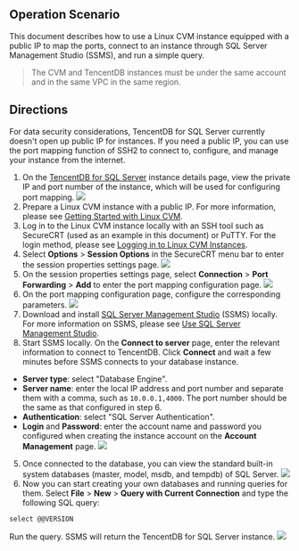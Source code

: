 ## Operation Scenario
This document describes how to use a Linux CVM instance equipped with a public IP to map the ports, connect to an instance through SQL Server Management Studio (SSMS), and run a simple query.
>The CVM and TencentDB instances must be under the same account and in the same VPC in the same region.

## Directions
For data security considerations, TencentDB for SQL Server currently doesn't open up public IP for instances. If you need a public IP, you can use the port mapping function of SSH2 to connect to, configure, and manage your instance from the internet.
1. On the [TencentDB for SQL Server](https://console.cloud.tencent.com/sqlserver) instance details page, view the private IP and port number of the instance, which will be used for configuring port mapping.
![](https://main.qcloudimg.com/raw/c92e46d1d767daef089cf689b4c11a5c.png)
2. Prepare a Linux CVM instance with a public IP. For more information, please see [Getting Started with Linux CVM](/doc/product/213/2936).
3. Log in to the Linux CVM instance locally with an SSH tool such as SecureCRT (used as an example in this document) or PuTTY. For the login method, please see [Logging in to Linux CVM Instances](/doc/product/213/5436).
4. Select **Options** > **Session Options** in the SecureCRT menu bar to enter the session properties settings page.
![](https://main.qcloudimg.com/raw/acbb1ad0a808ac59a0053063b75aab8b.png)
5. On the session properties settings page, select **Connection** > **Port Forwarding** > **Add** to enter the port mapping configuration page.
![](https://main.qcloudimg.com/raw/05f0cadcda75c6f931f34eb296a5ab6f.png)
6. On the port mapping configuration page, configure the corresponding parameters.
![](https://main.qcloudimg.com/raw/6b6b4a0ee3982ef6ec2261ce8cfc5559.png)
7. Download and install [SQL Server Management Studio](https://docs.microsoft.com/en-us/sql/ssms/download-sql-server-management-studio-ssms) (SSMS) locally. For more information on SSMS, please see [Use SQL Server Management Studio](https://docs.microsoft.com/en-us/sql/database-engine/use-sql-server-management-studio?view=sql-server-2014).
8. Start SSMS locally. On the **Connect to server** page, enter the relevant information to connect to TencentDB. Click **Connect** and wait a few minutes before SSMS connects to your database instance.
 - **Server type**: select "Database Engine".
 - **Server name**: enter the local IP address and port number and separate them with a comma, such as `10.0.0.1,4000`. The port number should be the same as that configured in step 6.
 - **Authentication**: select "SQL Server Authentication".
 - **Login** and **Password**: enter the account name and password you configured when creating the instance account on the **Account Management** page.
![](https://main.qcloudimg.com/raw/14d90aa2eda6c841680f0fdc74db8219.png)
5. Once connected to the database, you can view the standard built-in system databases (master, model, msdb, and tempdb) of SQL Server.
![](https://main.qcloudimg.com/raw/c65c02197b506bd5b326128f1a3983a0.png)
6. Now you can start creating your own databases and running queries for them. Select **File** > **New** > **Query with Current Connection** and type the following SQL query:
```
select @@VERSION
```
Run the query. SSMS will return the TencentDB for SQL Server instance.
![](//mc.qcloudimg.com/static/img/fbf64c03c7addda9c80fdd3dac7bbebb/image.png)



